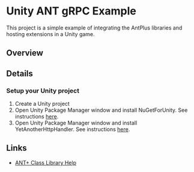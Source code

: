 # Unity ANT gRPC Example
This project is a simple example of integrating the AntPlus libraries and hosting
extensions in a Unity game.
## Overview
## Details
### Setup your Unity project
1. Create a Unity project
2. Open Unity Package Manager window and install NuGetForUnity. See instructions [here][NuGetForUnity].
3. Open Unity Package Manager window and install YetAnotherHttpHandler. See instructions [here][YetAnotherHttpHandler].
## Links
- [ANT+ Class Library Help](http://stephenhidem.github.io/AntPlus)

[NuGetForUnity]: https://github.com/GlitchEnzo/NuGetForUnity
[YetAnotherHttpHandler]: https://github.com/Cysharp/YetAnotherHttpHandler
